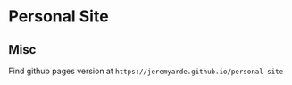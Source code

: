 # Personal Site

## Misc

Find github pages version at `https://jeremyarde.github.io/personal-site`
